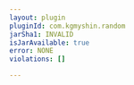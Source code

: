 ```yaml
---
layout: plugin
pluginId: com.kgmyshin.random
jarSha1: INVALID
isJarAvailable: true
error: NONE
violations: []

---
```

